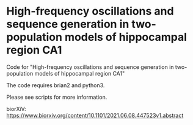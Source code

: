 # High-frequency oscillations and sequence generation in two-population models of hippocampal region CA1
Code for "High-frequency oscillations and sequence generation in two-population models of hippocampal region CA1"

The code requires brian2 and python3.

Please see scripts for more information.

biorXiV: https://www.biorxiv.org/content/10.1101/2021.06.08.447523v1.abstract



